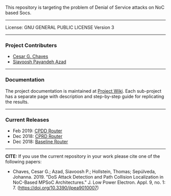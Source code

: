 This repository is targeting the problem of Denial of Service attacks on NoC based Socs.

***

License:  	GNU GENERAL PUBLIC LICENSE Version 3

***

### Project Contributers

- [Cesar G. Chaves](https://github.com/cesarchaves1)
- [Siavoosh Payandeh Azad](https://github.com/siavooshpayandehazad)

***
### Documentation

The project documentation is maintained at [Project Wiki](https://github.com/Project-Bonfire/Secure_Bonfire/wiki). Each sub-project has a separate page with description and step-by-step guide for replicating the results.

***

### Current Releases
* Feb 2019: [CPDD Router](https://github.com/Project-Bonfire/Secure_Bonfire/releases/tag/CPDD)
* Dec 2018: [CPRD Router](https://github.com/Project-Bonfire/Secure_Bonfire/releases/tag/CPRD)
* Dec 2018: [Baseline Router](https://github.com/Project-Bonfire/Secure_Bonfire/releases/tag/Baseline_Router)

***

**CITE:** If you use the current repository in your work please cite one of the following papers:
* Chaves, Cesar G.; Azad, Siavoosh P.; Hollstein, Thomas; Sepúlveda, Johanna. 2019. "DoS Attack Detection and Path Collision Localization in NoC-Based MPSoC Architectures." J. Low Power Electron. Appl. 9, no. 1: 7. 
(https://doi.org/10.3390/jlpea9010007)
